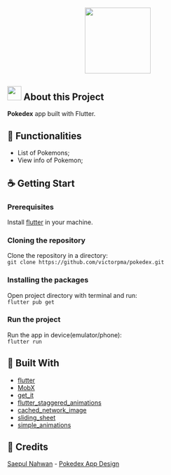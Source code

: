 <h4 align="center">
  <img height="150" width="150" src="https://image.flaticon.com/icons/svg/528/528101.svg"/>
</h4>

## <img height="32" width="32" src="https://image.flaticon.com/icons/png/512/188/188997.png"/> About this Project
<b>Pokedex</b> app built with Flutter.

## :muscle: Functionalities
- List of Pokemons;
- View info of Pokemon;

## :coffee: Getting Start

### Prerequisites
Install [flutter](https://flutter.dev/docs/get-started/install) in your machine.

### Cloning the repository
Clone the repository in a directory: </br>
```git clone https://github.com/victorpma/pokedex.git```

### Installing the packages
Open project directory with terminal and run:</br>
```flutter pub get```

### Run the project
Run the app in device(emulator/phone):</br>
```flutter run```

## :rocket: Built With
- [flutter](https://flutter.dev)
- [MobX](https://pub.flutter-io.cn/packages/mobx)
- [get_it](https://pub.flutter-io.cn/packages/get_it)
- [flutter_staggered_animations](https://pub.flutter-io.cn/packages/flutter_staggered_animations)
- [cached_network_image](https://pub.flutter-io.cn/packages/cached_network_image)
- [sliding_sheet](https://pub.flutter-io.cn/packages/sliding_sheet)
- [simple_animations](https://pub.flutter-io.cn/packages/simple_animations)

## :metal: Credits
[Saepul Nahwan](https://dribbble.com/saepulnahwan23) - [Pokedex App Design](https://dribbble.com/shots/6545819-Pokedex-App)
